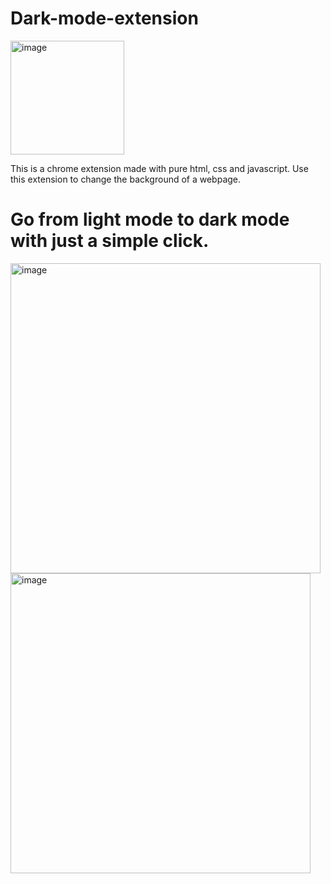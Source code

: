 # Dark-mode-extension
<img width="182" alt="image" src="https://user-images.githubusercontent.com/85433137/161432636-a3f256b8-c25a-4346-aee8-c184c954fcee.png">

This is a chrome extension made with pure html, css and javascript.
Use this extension to change the background of a webpage.

# Go from light mode to dark mode with just a simple click.
<img width="496" alt="image" src="https://user-images.githubusercontent.com/85433137/161432871-419bdb1f-943f-4bbc-816d-224179743b06.png">         <img width="480" alt="image" src="https://user-images.githubusercontent.com/85433137/161432895-566e4c14-c223-460d-80f2-baae8fbc36ea.png">
